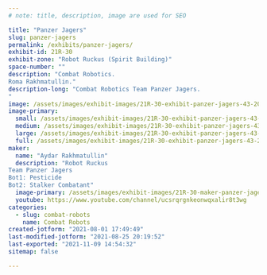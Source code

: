 ```yaml
---
# note: title, description, image are used for SEO

title: "Panzer Jagers"
slug: panzer-jagers
permalink: /exhibits/panzer-jagers/
exhibit-id: 21R-30
exhibit-zone: "Robot Ruckus (Spirit Building)"
space-number: ""
description: "Combat Robotics.
Roma Rakhmatullin."
description-long: "Combat Robotics Team Panzer Jagers.
"
image: /assets/images/exhibit-images/21R-30-exhibit-panzer-jagers-43-20210801-174541-5121-large.jpg
image-primary: 
  small: /assets/images/exhibit-images/21R-30-exhibit-panzer-jagers-43-20210801-174541-5121-small.jpg
  medium: /assets/images/exhibit-images/21R-30-exhibit-panzer-jagers-43-20210801-174541-5121-medium.jpg
  large: /assets/images/exhibit-images/21R-30-exhibit-panzer-jagers-43-20210801-174541-5121-large.jpg
  full: /assets/images/exhibit-images/21R-30-exhibit-panzer-jagers-43-20210801-174541-5121-full.jpg
maker: 
  name: "Aydar Rakhmatullin"
  description: "Robot Ruckus
Team Panzer Jagers
Bot1: Pesticide
Bot2: Stalker Combatant"
  image-primary: /assets/images/exhibit-images/21R-30-maker-panzer-jagers-20210801-174541-medium.jpg
  youtube: https://www.youtube.com/channel/ucsrqrgnkeonwqxalir8t3wg
categories: 
  - slug: combat-robots
    name: Combat Robots
created-jotform: "2021-08-01 17:49:49"
last-modified-jotform: "2021-08-25 20:19:52"
last-exported: "2021-11-09 14:54:32"
sitemap: false

---
```

